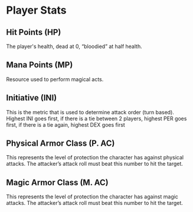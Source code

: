 ﻿# Player Stats

## Hit Points (HP)

The player's health, dead at 0, “bloodied” at half health.

## Mana Points (MP)

Resource used to perform magical acts.

## Initiative (INI)

This is the metric that is used to determine attack order (turn based). Highest INI goes first, if there is a tie
between 2 players, highest PER goes first, if there is a tie again, highest DEX goes first

## Physical Armor Class (P. AC)

This represents the level of protection the character has against physical attacks. The attacker’s attack roll must beat
this number to hit the target.

## Magic Armor Class (M. AC)

This represents the level of protection the character has against magic attacks. The attacker’s attack roll must beat
this number to hit the target.